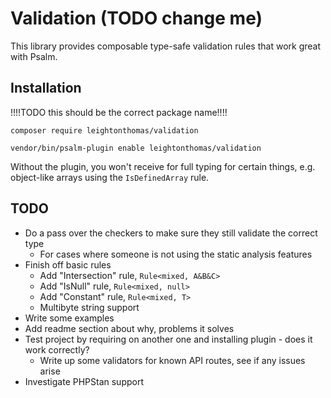 # Validation (TODO change me)

This library provides composable type-safe validation rules that work great with Psalm.

## Installation

!!!!TODO this should be the correct package name!!!!

```
composer require leightonthomas/validation

vendor/bin/psalm-plugin enable leightonthomas/validation
```

Without the plugin, you won't receive for full typing for certain things, e.g. object-like arrays using
the `IsDefinedArray` rule.

## TODO

* Do a pass over the checkers to make sure they still validate the correct type
    * For cases where someone is not using the static analysis features
* Finish off basic rules
    * Add "Intersection" rule, `Rule<mixed, A&B&C>`
    * Add "IsNull" rule, `Rule<mixed, null>`
    * Add "Constant" rule, `Rule<mixed, T>`
    * Multibyte string support
* Write some examples
* Add readme section about why, problems it solves
* Test project by requiring on another one and installing plugin - does it work correctly?
    * Write up some validators for known API routes, see if any issues arise
* Investigate PHPStan support
